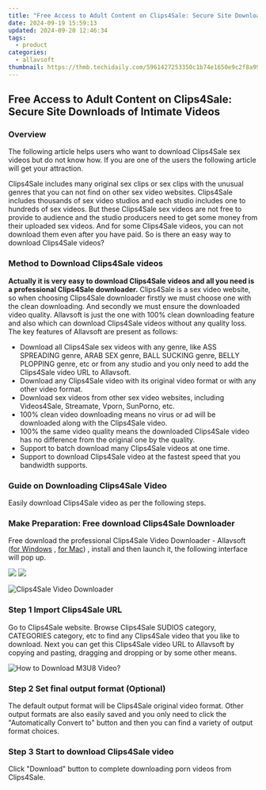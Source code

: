 ```yaml
---
title: "Free Access to Adult Content on Clips4Sale: Secure Site Downloads of Intimate Videos"
date: 2024-09-19 15:59:13
updated: 2024-09-20 12:46:34
tags:
  - product
categories:
  - allavsoft
thumbnail: https://thmb.techidaily.com/5961427253350c1b74e1650e9c2f8a99858d6dfe3a81786842ed520231401b1b.jpg
---
```


## Free Access to Adult Content on Clips4Sale: Secure Site Downloads of Intimate Videos

### Overview

The following article helps users who want to download Clips4Sale sex videos but do not know how. If you are one of the users the following article will get your attraction.

Clips4Sale includes many original sex clips or sex clips with the unusual genres that you can not find on other sex video websites. Clips4Sale includes thousands of sex video studios and each studio includes one to hundreds of sex videos. But these Clips4Sale sex videos are not free to provide to audience and the studio producers need to get some money from their uploaded sex videos. And for some Clips4Sale videos, you can not download them even after you have paid. So is there an easy way to download Clips4Sale videos?

### Method to Download Clips4Sale videos

**Actually it is very easy to download Clips4Sale videos and all you need is a professional Clips4Sale downloader.** Clips4Sale is a sex video website, so when choosing Clips4Sale downloader firstly we must choose one with the clean downloading. And secondly we must ensure the downloaded video quality. Allavsoft is just the one with 100% clean downloading feature and also which can download Clips4Sale videos without any quality loss. The key features of Allavsoft are present as follows:

* Download all Clips4Sale sex videos with any genre, like ASS SPREADING genre, ARAB SEX genre, BALL SUCKING genre, BELLY PLOPPING genre, etc or from any studio and you only need to add the Clips4Sale video URL to Allavsoft.
* Download any Clips4Sale video with its original video format or with any other video format.
* Download sex videos from other sex video websites, including Videos4Sale, Streamate, Vporn, SunPorno, etc.
* 100% clean video downloading means no virus or ad will be downloaded along with the Clips4Sale video.
* 100% the same video quality means the downloaded Clips4Sale video has no difference from the original one by the quality.
* Support to batch download many Clips4Sale videos at one time.
* Support to download Clips4Sale video at the fastest speed that you bandwidth supports.

### Guide on Downloading Clips4Sale Video

Easily download Clips4Sale video as per the following steps.

### Make Preparation: Free download Clips4Sale Downloader

Free download the professional Clips4Sale Video Downloader - Allavsoft ([for Windows](https://tools.techidaily.com/allavsoft/products/) , [for Mac](https://tools.techidaily.com/allavsoft/products/)) , install and then launch it, the following interface will pop up.

[![](https://www.allavsoft.com/how-to/../images/how-to/free-download-win.jpg)](https://tools.techidaily.com/allavsoft/products/) [![](https://www.allavsoft.com/how-to/../images/how-to/free-download-mac.jpg)](https://tools.techidaily.com/allavsoft/products/)

![Clips4Sale Video Downloader](https://www.allavsoft.com/how-to/../images/allavsoft/screen-shot-600.jpg)

### Step 1 Import Clips4Sale URL

Go to Clips4Sale website. Browse Clips4Sale SUDIOS category, CATEGORIES category, etc to find any Clips4Sale video that you like to download. Next you can get this Clips4Sale video URL to Allavsoft by copying and pasting, dragging and dropping or by some other means.

![How to Download M3U8 Video?](https://www.allavsoft.com/how-to/../images/how-to/download-rtmp-video/download-rtmp-video.jpg)

### Step 2 Set final output format (Optional)

The default output format will be Clips4Sale original video format. Other output formats are also easily saved and you only need to click the "Automatically Convert to" button and then you can find a variety of output format choices.

### Step 3 Start to download Clips4Sale video

Click "Download" button to complete downloading porn videos from Clips4Sale.

<ins class="adsbygoogle"
     style="display:block"
     data-ad-format="autorelaxed"
     data-ad-client="ca-pub-7571918770474297"
     data-ad-slot="1223367746"></ins>



<ins class="adsbygoogle"
     style="display:block"
     data-ad-client="ca-pub-7571918770474297"
     data-ad-slot="8358498916"
     data-ad-format="auto"
     data-full-width-responsive="true"></ins>
